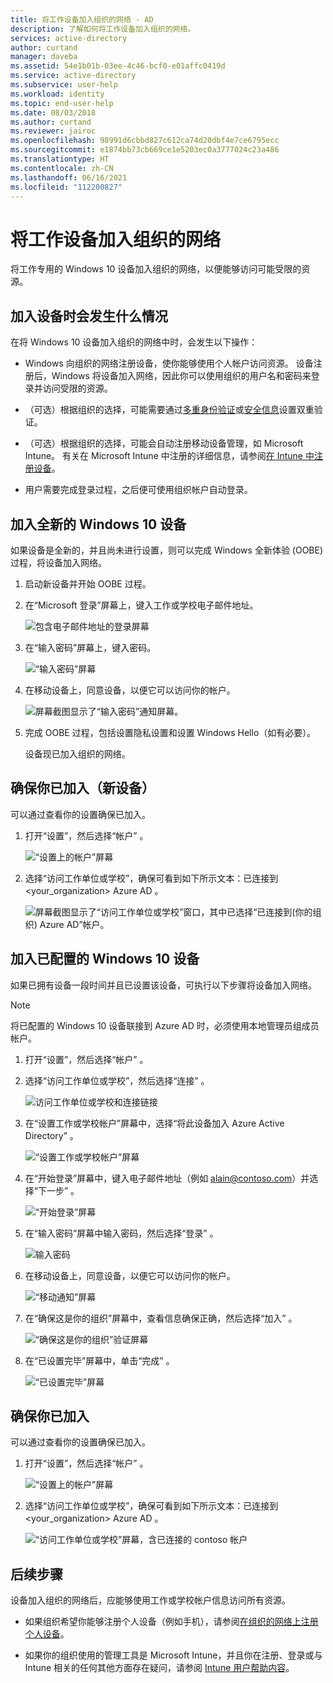 ```yaml
---
title: 将工作设备加入组织的网络 - AD
description: 了解如何将工作设备加入组织的网络。
services: active-directory
author: curtand
manager: daveba
ms.assetid: 54e1b01b-03ee-4c46-bcf0-e01affc0419d
ms.service: active-directory
ms.subservice: user-help
ms.workload: identity
ms.topic: end-user-help
ms.date: 08/03/2018
ms.author: curtand
ms.reviewer: jairoc
ms.openlocfilehash: 98991d6cbbd827c612ca74d20dbf4e7ce6795ecc
ms.sourcegitcommit: e1874bb73cb669ce1e5203ec0a3777024c23a486
ms.translationtype: HT
ms.contentlocale: zh-CN
ms.lasthandoff: 06/16/2021
ms.locfileid: "112200827"
---
```

# <a name="join-your-work-device-to-your-organizations-network"></a>将工作设备加入组织的网络
将工作专用的 Windows 10 设备加入组织的网络，以便能够访问可能受限的资源。

## <a name="what-happens-when-you-join-your-device"></a>加入设备时会发生什么情况
在将 Windows 10 设备加入组织的网络中时，会发生以下操作：

- Windows 向组织的网络注册设备，使你能够使用个人帐户访问资源。 设备注册后，Windows 将设备加入网络，因此你可以使用组织的用户名和密码来登录并访问受限的资源。

- （可选）根据组织的选择，可能需要通过[多重身份验证](multi-factor-authentication-end-user-first-time.md)或[安全信息](./security-info-setup-signin.md)设置双重验证。

- （可选）根据组织的选择，可能会自动注册移动设备管理，如 Microsoft Intune。 有关在 Microsoft Intune 中注册的详细信息，请参阅[在 Intune 中注册设备](/intune-user-help/enroll-your-device-in-intune-all)。

- 用户需要完成登录过程，之后便可使用组织帐户自动登录。

## <a name="to-join-a-brand-new-windows-10-device"></a>加入全新的 Windows 10 设备
如果设备是全新的，并且尚未进行设置，则可以完成 Windows 全新体验 (OOBE) 过程，将设备加入网络。

1. 启动新设备并开始 OOBE 过程。

2. 在“Microsoft 登录”屏幕上，键入工作或学校电子邮件地址。

    ![包含电子邮件地址的登录屏幕](./media/user-help-join-device-on-network/join-device-oobe-signin.png)

3. 在“输入密码”屏幕上，键入密码。

    ![“输入密码”屏幕](./media/user-help-join-device-on-network/join-device-oobe-password.png)

4. 在移动设备上，同意设备，以便它可以访问你的帐户。 

    ![屏幕截图显示了“输入密码”通知屏幕。](./media/user-help-join-device-on-network/join-device-oobe-mobile.png)

5. 完成 OOBE 过程，包括设置隐私设置和设置 Windows Hello（如有必要）。

    设备现已加入组织的网络。

## <a name="to-make-sure-youre-joined-new-device"></a>确保你已加入（新设备）
可以通过查看你的设置确保已加入。

1. 打开“设置”，然后选择“帐户” 。

    ![“设置上的帐户”屏幕](./media/user-help-join-device-on-network/join-device-settings-accounts.png)

2. 选择“访问工作单位或学校”，确保可看到如下所示文本：已连接到 \<your_organization> Azure AD 。

    ![屏幕截图显示了“访问工作单位或学校”窗口，其中已选择“已连接到(你的组织) Azure AD”帐户。](./media/user-help-join-device-on-network/join-device-oobe-verify.png)


## <a name="to-join-an-already-configured-windows-10-device"></a>加入已配置的 Windows 10 设备
如果已拥有设备一段时间并且已设置该设备，可执行以下步骤将设备加入网络。

> [!NOTE]
> 将已配置的 Windows 10 设备联接到 Azure AD 时，必须使用本地管理员组成员帐户。

1. 打开“设置”，然后选择“帐户” 。

2. 选择“访问工作单位或学校”，然后选择“连接” 。

    ![访问工作单位或学校和连接链接](./media/user-help-join-device-on-network/join-device-access-work-school-connect.png)

3. 在“设置工作或学校帐户”屏幕中，选择“将此设备加入 Azure Active Directory” 。

    ![“设置工作或学校帐户”屏幕](./media/user-help-join-device-on-network/join-device-setup-join-aad.png)

4. 在“开始登录”屏幕中，键入电子邮件地址（例如 alain@contoso.com）并选择“下一步” 。

    ![“开始登录”屏幕](./media/user-help-join-device-on-network/join-device-setup-get-signed-in.png)

5. 在“输入密码”屏幕中输入密码，然后选择“登录” 。

    ![输入密码](./media/user-help-join-device-on-network/join-device-setup-password.png)

6. 在移动设备上，同意设备，以便它可以访问你的帐户。 

    ![“移动通知”屏幕](./media/user-help-join-device-on-network/join-device-setup-mobile.png)

7. 在“确保这是你的组织”屏幕中，查看信息确保正确，然后选择“加入” 。

    ![“确保这是你的组织”验证屏幕](./media/user-help-join-device-on-network/join-device-setup-confirm.png)

8. 在“已设置完毕”屏幕中，单击“完成” 。

    ![“已设置完毕”屏幕](./media/user-help-join-device-on-network/join-device-setup-finish.png)

## <a name="to-make-sure-youre-joined"></a>确保你已加入
可以通过查看你的设置确保已加入。

1. 打开“设置”，然后选择“帐户” 。

    ![“设置上的帐户”屏幕](./media/user-help-join-device-on-network/join-device-settings-accounts.png)

2. 选择“访问工作单位或学校”，确保可看到如下所示文本：已连接到 \<your_organization> Azure AD 。

    ![“访问工作单位或学校”屏幕，含已连接的 contoso 帐户](./media/user-help-join-device-on-network/join-device-setup-verify.png)

## <a name="next-steps"></a>后续步骤
设备加入组织的网络后，应能够使用工作或学校帐户信息访问所有资源。

- 如果组织希望你能够注册个人设备（例如手机），请参阅[在组织的网络上注册个人设备](user-help-register-device-on-network.md)。

- 如果你的组织使用的管理工具是 Microsoft Intune，并且你在注册、登录或与 Intune 相关的任何其他方面存在疑问，请参阅 [Intune 用户帮助内容](/intune-user-help/use-managed-devices-to-get-work-done)。
